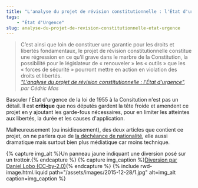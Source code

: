 ```yaml
---
title: "L'analyse du projet de révision constitutionnelle : l'État d'urgence"
tags:
    - "État d'Urgence"
slug: analyse-du-projet-de-revision-constitutionnelle-etat-urgence
---
```


> C’est ainsi que loin de constituer une garantie pour les droits et libertés
> fondamentaux, le projet de révision constitutionnelle constitue une régression
> en ce qu’il grave dans le marbre de la Constitution, la possibilité pour le
> législateur de «&nbsp;renouveler&nbsp;» les «&nbsp;outils&nbsp;» que les
> «&nbsp;forces de sécurité&nbsp;» pourront mettre en action en violation des
> droits et libertés.  
> <cite><a href="http://www.pauljorion.com/blog/2015/12/27/lanalyse-du-projet-de-revision-constitutionnelle-letat-durgence-1/#more-81257">"L'analyse
> du projet de révision constitutionnelle : l'État d'urgence"</a>, par Cédric
> Mas</cite>

Basculer l'État d'urgence de la loi de 1955 à la Consitution n'est pas un
détail. Il est **critique** que nos députés gardent la tête froide et amendent
ce projet en y ajoutant les garde-fous nécessaires, pour en limiter les
atteintes aux libertés, la durée et les causes d'application.

Malheureusement (ou insidieusement), des deux articles que contient ce projet,
on ne parlera que de
[la déchéance de nationalité](/2015/12/analyse-du-projet-de-revision-constitutionnelle-decheance-de-nationalite/ "L'analyse du projet de révision constitutionnelle : la déchéance de nationalité"),
elle aussi dramatique mais surtout bien plus médiatique car moins technique.

{% capture img_alt %}Un panneau jaune indiquant une diversion posé sur un
trottoir.{% endcapture %}
{% capture img_caption %}[Diversion par Daniel Lobo (CC-by-2.0)](https://flic.kr/p/49QKir){% endcapture %}
{% include rwd-image.html.liquid
path="/assets/images/2015-12-28/1.jpg"
alt=img_alt
caption=img_caption
%}
